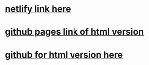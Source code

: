 # [netlify link here](https://sweet-kheer-e88e27.netlify.app)
# [github pages link of html version](https://jrwebbjr.github.io/fashion-blog-mockup/)
# [github for html version here](https://jrwebbjr.github.io/fashion-blog-mockup/)